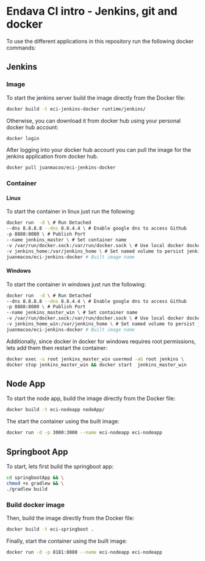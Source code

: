 # Endava CI intro - Jenkins, git and docker

To use the different applications in this repository run the following docker commands:

## Jenkins

### Image

To start the jenkins server build the image directly from the Docker file:

```bash
docker build -t eci-jenkins-docker runtime/jenkins/
```

Otherwise, you can download it from docker hub using your personal docker hub account:

```bash
docker login
```

After logging into your docker hub account you can pull the image for the jenkins application  from docker hub.

```bash
docker pull juanmacoo/eci-jenkins-docker
```
###  Container

#### Linux

To start the container in linux just run the following:

```bash
docker run  -d \ # Run Detached
--dns 8.8.8.8 --dns 8.8.4.4 \ # Enable google dns to access Github
-p 8888:8080 \ # Publish Port
--name jenkins_master \ # Set container name
-v /var/run/docker.sock:/var/run/docker.sock \ # Use local docker docket
-v jenkins_home:/var/jenkins_home \ # Set named volume to persist jenkins files
juanmacoo/eci-jenkins-docker # Built image name
```

#### Windows

To start the container in windows just run the following:

```bash
docker run  -d \ # Run Detached
--dns 8.8.8.8 --dns 8.8.4.4 \ # Enable google dns to access Github
-p 8888:8080 \ # Publish Port
--name jenkins_master_win \ # Set container name
-v /var/run/docker.sock:/var/run/docker.sock \ # Use local docker docket
-v jenkins_home_win:/var/jenkins_home \ # Set named volume to persist jenkins files
juanmacoo/eci-jenkins-docker # Built image name
```
Additionally, since docker in docker for windows requires root permissions, lets add them then restart the container:

```bash
docker exec -u root jenkins_master_win usermod -aG root jenkins \
docker stop jenkins_master_win && docker start  jenkins_master_win
```

## Node App

To start the node app, build the image directly from the Docker file:

```bash
docker build -t eci-nodeapp nodeApp/
```

The start the container using the built image:

```bash
docker run -d -p 3000:3000 --name eci-nodeapp eci-nodeapp
```

## Springboot App

To start, lets first build the springboot app:

```bash
cd springbootApp && \
chmod +x gradlew && \
./gradlew build
```

### Build docker image
Then, build the image directly from the Docker file:

```bash
docker build -t eci-springboot .
```

Finally, start the container using the built image:

```bash
docker run -d -p 8181:8080 --name eci-nodeapp eci-nodeapp
```